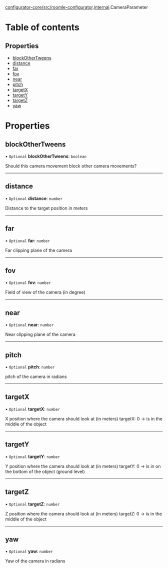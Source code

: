 [configurator-core/src/roomle-configurator](../modules/configurator_core_src_roomle_configurator.md).[internal](../modules/configurator_core_src_roomle_configurator._internal_.md).CameraParameter

# Table of contents

## Properties

- [blockOtherTweens](configurator_core_src_roomle_configurator._internal_.CameraParameter.md#blockothertweens)
- [distance](configurator_core_src_roomle_configurator._internal_.CameraParameter.md#distance)
- [far](configurator_core_src_roomle_configurator._internal_.CameraParameter.md#far)
- [fov](configurator_core_src_roomle_configurator._internal_.CameraParameter.md#fov)
- [near](configurator_core_src_roomle_configurator._internal_.CameraParameter.md#near)
- [pitch](configurator_core_src_roomle_configurator._internal_.CameraParameter.md#pitch)
- [targetX](configurator_core_src_roomle_configurator._internal_.CameraParameter.md#targetx)
- [targetY](configurator_core_src_roomle_configurator._internal_.CameraParameter.md#targety)
- [targetZ](configurator_core_src_roomle_configurator._internal_.CameraParameter.md#targetz)
- [yaw](configurator_core_src_roomle_configurator._internal_.CameraParameter.md#yaw)

# Properties

## blockOtherTweens

• `Optional` **blockOtherTweens**: `boolean`

Should this camera movement block other camera movements?

___

## distance

• `Optional` **distance**: `number`

Distance to the target position in meters

___

## far

• `Optional` **far**: `number`

Far clipping plane of the camera

___

## fov

• `Optional` **fov**: `number`

Field of view of the camera (in degree)

___

## near

• `Optional` **near**: `number`

Near clipping plane of the camera

___

## pitch

• `Optional` **pitch**: `number`

pitch of the camera in radians

___

## targetX

• `Optional` **targetX**: `number`

X position where the camera should look at (in meters)
targetX: 0 -> is in the middle of the object

___

## targetY

• `Optional` **targetY**: `number`

Y position where the camera should look at (in meters)
targetY: 0 -> is in on the bottom of the object (ground level)

___

## targetZ

• `Optional` **targetZ**: `number`

Z position where the camera should look at (in meters)
targetZ: 0 -> is in the middle of the object

___

## yaw

• `Optional` **yaw**: `number`

Yaw of the camera in radians
